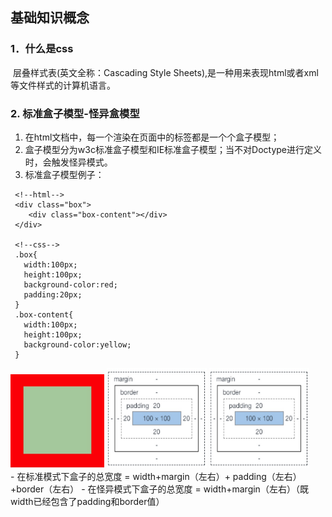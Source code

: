 ## 基础知识概念

### 1．什么是css
 &nbsp;层叠样式表(英文全称：Cascading Style Sheets),是一种用来表现html或者xml等文件样式的计算机语言。
### 2. 标准盒子模型-怪异盒模型
  1. 在html文档中，每一个渲染在页面中的标签都是一个个盒子模型；
  2. 盒子模型分为w3c标准盒子模型和IE标准盒子模型；当不对Doctype进行定义时，会触发怪异模式。
  3. 标准盒子模型例子：
  ```
   <!--html-->
   <div class="box">
      <div class="box-content"></div>
   </div>

   <!--css-->
   .box{
     width:100px;
     height:100px;
     background-color:red;
     padding:20px;
   }
   .box-content{
     width:100px;
     height:100px;
     background-color:yellow;
   }
  ```
  <div align="left">
    <img src="https://github.com/MarsPen/-notes-summary/blob/master/images/css盒子模型.jpg" height="150" width="150" >
    <img src="https://github.com/MarsPen/-notes-summary/blob/master/images/css盒子模型1.jpg" height="160" width="160" >
     <img src="https://github.com/MarsPen/-notes-summary/blob/master/images/css盒子模型1.jpg" height="160" width="160" >
  </div>
  - 在标准模式下盒子的总宽度 = width+margin（左右）+ padding（左右）+border（左右）
  - 在怪异模式下盒子的总宽度 = width+margin（左右）（既width已经包含了padding和border值）


 

